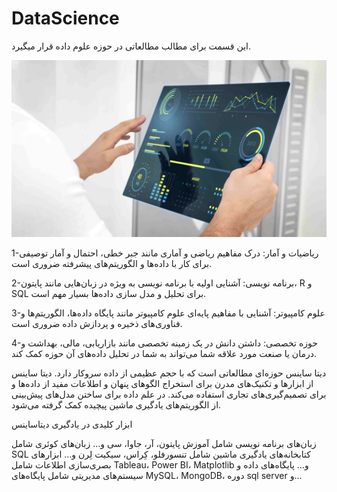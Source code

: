 # DataScience

این قسمت برای مطالب مطالعاتی در حوزه علوم داده قرار میگیرد.

![Alt text](logo.jpg)

1-ریاضیات و آمار: درک مفاهیم ریاضی و آماری مانند جبر خطی، احتمال و آمار توصیفی برای کار با داده‌ها و الگوریتم‌های پیشرفته ضروری است.

2-برنامه نویسی: آشنایی اولیه با برنامه نویسی به ویژه در زبان‌هایی مانند پایتون، R و SQL برای تحلیل و مدل سازی داده‌ها بسیار مهم است.

3-علوم کامپیوتر: آشنایی با مفاهیم پایه‌ای علوم کامپیوتر مانند پایگاه داده‌ها، الگوریتم‌ها و فناوری‌های ذخیره و پردازش داده ضروری است.

4-حوزه تخصصی: داشتن دانش در یک زمینه تخصصی مانند بازاریابی، مالی، بهداشت و درمان یا صنعت مورد علاقه شما می‌تواند به شما در تحلیل داده‌های آن حوزه کمک کند.



 دیتا ساینس حوزه‌ای مطالعاتی است که با حجم عظیمی از داده سروکار دارد. دیتا ساینس از ابزارها و تکنیک‌های مدرن برای استخراج الگوهای پنهان و اطلاعات مفید از داده‌ها و برای تصمیم‌گیری‌های تجاری استفاده می‌کند. در علم داده برای ساختن مدل‌های پیش‌بینی از الگوریتم‌های یادگیری ماشین پیچیده کمک گرفته می‌شود. 


ابزار کلیدی در یادگیری دیتاساینس


زبان‌های برنامه نویسی شامل آموزش پایتون، آر، جاوا، سی و…
زبان‌های کوئری شامل SQL
کتابخانه‌های یادگیری ماشین شامل تنسورفلو، کِراس، سیکیت لِرن و…
ابزارهای بصری‌سازی اطلاعات شامل Tableau، Power BI، Matplotlib و…
پایگاه‌های داده و سیستم‌های مدیریتی شامل پایگاه‌های MySQL، MongoDB، دوره sql server و…



